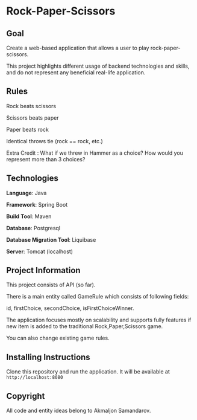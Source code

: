 # **Rock-Paper-Scissors**

## **Goal**

Create a web-based application that allows a user to play rock-paper-scissors.

This project highlights different usage of backend technologies and skills, and do not represent any beneficial real-life application. 

## **Rules**

Rock beats scissors

Scissors beats paper

Paper beats rock

Identical throws tie (rock == rock, etc.)

Extra Credit : What if we threw in Hammer as a choice?  How would you represent more than 3 choices?

## **Technologies**

**Language**: Java

**Framework**: Spring Boot

**Build** **Tool**: Maven

**Database**: Postgresql

**Database Migration Tool**: Liquibase

**Server**: Tomcat (localhost)

## **Project Information**

This project consists of API (so far). 

There is a main entity called GameRule which consists of following fields:

id, firstChoice, secondChoice, isFirstChoiceWinner.

The application focuses mostly on scalability and supports fully features if new item is added to the traditional Rock,Paper,Scissors game.

You can also change existing game rules.

## **Installing Instructions**

Clone this repository and run the application. It will be available at
`http://localhost:8080 `

## **Copyright**

All code and entity ideas belong to Akmaljon Samandarov.
